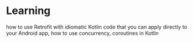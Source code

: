 # Learning
how to use Retrofit with idiomatic Kotlin code that you can apply directly to your Android app,
how to use concurrency, coroutines in Kotlin
